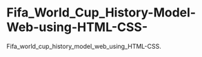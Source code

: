 # Fifa_World_Cup_History-Model-Web-using-HTML-CSS-
Fifa_world_cup_history_model_web_using_HTML-CSS.
